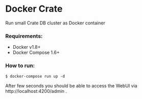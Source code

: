 # Docker Crate
Run small Crate DB cluster as Docker container

### Requirements:
* Docker v1.8+
* Docker Compose 1.6+

### How to run:
```
$ docker-compose run up -d
```
After few seconds you should be able to access the WebUI via http://localhost:4200/admin .
